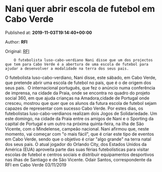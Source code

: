 
# Nani quer abrir escola de futebol em Cabo Verde

Published at: **2019-11-03T19:14:40+00:00**

Author: **RFI**

Original: [RFI](http://pt.rfi.fr/cabo-verde/20191103-nani-quer-abrir-escola-de-futebol-em-cabo-verde)


        O futebolista luso-cabo-verdiano Nani disse que um dos projectos que tem para Cabo Verde é a abertura de uma escola de futebol para ajudar a desenvolver a modalidade na terra dos seus pais.    
      
O futebolista luso-cabo-verdiano, Nani disse, este sábado, em Cabo Verde, que pretende abrir uma escola de futebol no país, que é o de origem dos seus pais.
 O internacional português, que fez o anúncio numa conferência de imprensa, na cidade da Praia, onde se encontra no quadro do projeto social 360, em que ajuda crianças na Amadora,cidade de Portugal onde cresceu, mostrou que quer que os alunos da futura escola de futebol sejam capazes de representar com sucesso Cabo Verde.
Por estes dias, os futebolistas luso-cabo-verdianos realizam dois Jogos de Solidariedade. Um este domingo, na cidade da Praia entre os amigos de Nani e o Sporting da capital de Portugal e um outro na próxima quinta-feira, na ilha de São Vicente, com o Mindelense, campeão nacional.
Nani afirmou que, neste momento, vai começar com "o mais fácil", que é criar este tipo de eventos em Cabo Verde, sendo que o objetivo é criar "algo grande" na terra natal dos seus pais.
O atual jogador do Orlando City, dos Estados Unidos da América (EUA) aproveita parte das suas férias futebolísticas para visitar escolas de futebol e centros sociais e distribuir equipamentos desportivos nas ilhas de Santiago e de São Vicente.
Odair Santos, correspondente da RFI em Cabo Verde 03/11/2019
